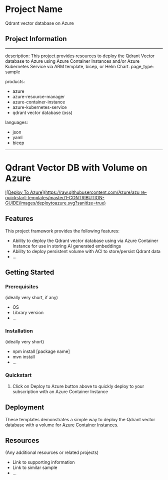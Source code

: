 # Project Name
Qdrant vector database on Azure

## Project Information
---
description: This project provides resources to deploy the Qdrant Vector database to Azure using Azure Container Instances and/or Azure Kubernetes Service via ARM template, bicep, or Helm Chart.
page_type: sample

products:
- azure
- azure-resource-manager
- azure-container-instance
- azure-kubernetes-service
- qdrant vector database (oss)

languages:
- json
- yaml
- bicep
---

# Qdrant Vector DB with Volume on Azure 

[![Deploy To Azure](https://raw.githubusercontent.com/Azure/azu re-quickstart-templates/master/1-CONTRIBUTION-GUIDE/images/deploytoazure.svg?sanitize=true)](https://portal.azure.com/#create/Microsoft.Template/uri/https://raw.githubusercontent.com/Azure-Samples/qdrant-azure/dev-aci/az-acideploy-armtemplates/azContainerInstances/aci-qdrant-arm-voldeploy.json)

## Features

This project framework provides the following features:

* Ability to deploy the Qdrant vector database using via Azure Container Instance for use in storing AI generated embeddings 
* Ability to deploy persistent volume with ACI to store/persist Qdrant data
* ...

## Getting Started

### Prerequisites

(ideally very short, if any)

- OS
- Library version
- ...

### Installation

(ideally very short)

- npm install [package name]
- mvn install
- ...

### Quickstart


1. Click on Deploy to Azure button above to quickly deploy to your subscription with an Azure Container Instance


## Deployment

These templates demonstrates a simple way to deploy the Qdrant vector database with a volume for [Azure Container Instances](https://docs.microsoft.com/azure/container-instances/).

## Resources

(Any additional resources or related projects)

- Link to supporting information
- Link to similar sample
- ...
